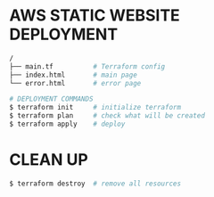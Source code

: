 # AWS STATIC WEBSITE DEPLOYMENT
```bash
/
├── main.tf          # Terraform config
├── index.html       # main page
└── error.html       # error page
```
```bash
# DEPLOYMENT COMMANDS
$ terraform init     # initialize terraform
$ terraform plan     # check what will be created
$ terraform apply    # deploy

```
# CLEAN UP
```bash
$ terraform destroy  # remove all resources
```